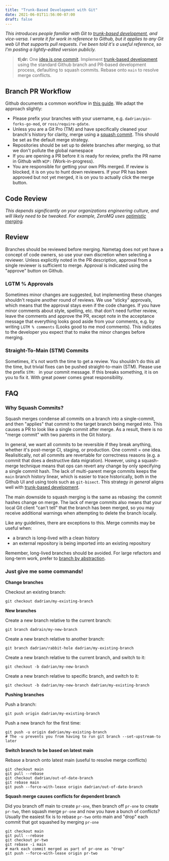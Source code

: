```yaml
---
title: "Trunk-Based Development with Git"
date: 2021-06-01T11:56:00-07:00
draft: false
---
```


_This introduces people familiar with Git to [trunk-based
development][trunk-dev], and vice-versa. I wrote it for work in reference to
Github, but it applies to any Git web UI that supports pull requests. I've been
told it's a useful reference, so I'm posting a lightly-edited version publicly._

> **tl;dr:** One [idea is one commit][one-commit]. Implement [trunk-based
development][trunk-dev] using the standard Github branch and PR-based
development process, defaulting to squash commits.  Rebase onto `main` to
resolve merge conflicts.

## Branch PR Workflow

Github documents a common workflow in [this guide][gh-guide]. We adapt
the approach slightly:
* Please prefix your branches with your username, e.g.
  `dadrian/pin-forks-go-mod`, or `ross/require-gdate`.
* Unless you are a Git Pro (TM) and have specifically cleaned your branch's
  history for clarity, merge using a [squash commit][squash-commits]. This
  should be set as the default merge strategy.
* Repositories should be set up to delete branches after merging, so
  that we don't pollute the global namespace
* If you are opening a PR before it is ready for review, prefix the PR name in
  Github with `WIP:` (Work-in-progress).
* You are responsible for getting your own PRs merged. If review is blocked, it
  is on you to hunt down reviewers. If your PR has been approved but not yet
  merged, it is on you to actually click the merge button.

## Code Review

_This depends significantly on your organizations engineering culture, and will
likely need to be tweaked. For example, ZeroMQ uses [optimistic
merging][zmq-merge]._

## Review

Branches should be reviewed before merging. Nametag does not yet have a concept
of code owners, so use your own discretion when selecting a reviewer. Unless
explicitly noted in the PR description, approval from a single reviewer is
sufficient to merge. Approval is indicated using the "approve" button on Github.

### LGTM % Approvals

Sometimes minor changes are suggested, but implementing these changes shouldn't
require another round of reviews. We use "sticky" approvals, which means that
the approval stays even if the code changes. If you have minor comments about
style, spelling, etc. that don't need further review, leave the comments and
approve the PR, except note in the acceptance message that everything looks good
aside from your comments, e.g. by writing `LGTM % comments` (Looks good to me
mod comments). This indicates to the developer you expect that to make the minor
changes before merging.

### Straight-To-Main (STM) Commits

Sometimes, it's not worth the time to get a review. You shouldn't do this all
the time, but trivial fixes can be pushed straight-to-main (STM). Please use
the prefix `STM: ` in your commit message. If this breaks something, it is on
you to fix it. With great power comes great responsibility.

## FAQ

### Why Squash Commits?

Squash merges condense all commits on a branch into a single-commit, and then
"applies" that commit to the target branch being merged into. This causes a PR
to look like a single commit after merge. As a result, there is no "merge
commit" with two parents in the Git history.

In general, we want all commits to be reversible if they break anything, whether
it's post-merge CI, staging, or production. One commit = one idea.
Realisitically, not all commits are revertable for correctness reasons (e.g. a
commit that does a destructive data migration). However, using a squash-merge
technique means that ops can revert any change by only specifying a single
commit hash. The lack of multi-parent merge commits keeps the `main` branch
history linear, which is easier to trace historically, both in the Github UI and
using tools such as `git-bisect`. This strategy _in general_ aligns well with
[trunk-based development][trunk-dev].

The main downside to squash merging is the same as rebasing: the commit
hashes change on merge. The lack of merge commits also means that your local
Git client "can't tell" that the branch has been merged, so you may receive
additional warnings when attempting to delete the branch locally.

Like any guidelines, there are exceptions to this. Merge commits may be useful when:
* a branch is long-lived with a clean history
* an external repository is being imported into an existing repository

Remember, long-lived branches should be avoided. For large refactors and
long-term work, prefer to [branch by abstraction][branch-abstraction].


### Just give me some commands!

**Change branches**

Checkout an existing branch:

```
git checkout dadrian/my-existing-branch
```


**New branches**

Create a new branch relative to the current branch:

```
git branch dadrain/my-new-branch
```

Create a new branch relative to another branch:

```
git branch dadrian/rabbit-hole dadrian/my-existing-branch
```

Create a new branch relative to the current branch, and switch to it:

```
git checkout -b dadrian/my-new-branch
```

Create a new branch relative to specific branch, and switch to it:

```
git checkout -b dadrian/my-new-branch dadrian/my-existing-branch
```

**Pushing branches**

Push a branch:

```
git push origin dadrian/my-existing-branch
```

Push a new branch for the first time:
```
git push -u origin dadrian/my-existing-branch
# The -u prevents you from having to run git branch --set-upstream-to later
```

**Switch branch to be based on latest main**

Rebase a branch onto latest main (useful to resolve merge conflicts)

```
git checkout main
git pull --rebase
git checkout dadrian/out-of-date-branch
git rebase main
git push --force-with-lease origin dadrian/out-of-date-branch
```

**Squash merge causes conflicts for dependent branch**

Did you branch off main to create `pr-one`, then branch off `pr-one` to create
`pr-two`, then squash merge `pr-one` and now you have a bunch of conflicts?
Usually the easiest fix is to rebase `pr-two` onto main and "drop" each commit
that got squashed by merging `pr-one`

```
git checkout main
git pull --rebase
git checkout pr-two
git rebase -i main
# mark each commit merged as part of pr-one as "drop"
git push --force-with-lease origin pr-two
```

[trunk-dev]: https://trunkbaseddevelopment.com/
[gh-guide]: https://guides.github.com/introduction/flow/
[squash-commits]: https://docs.github.com/en/free-pro-team@latest/github/administering-a-repository/about-merge-methods-on-github#squashing-your-merge-commits
[branch-abstraction]: https://trunkbaseddevelopment.com/branch-by-abstraction/
[zmq-merge]: http://hintjens.com/blog:106
[one-commit]: https://secure.phabricator.com/book/phabflavor/article/recommendations_on_revision_control/
